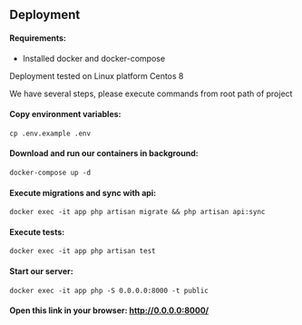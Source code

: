 ## Deployment

#### Requirements:
- Installed docker and docker-compose 

Deployment tested on Linux platform Centos 8

We have several steps, please execute commands from root path of project


#### Copy environment variables:
```cp .env.example .env```

#### Download and run our containers in background:

```docker-compose up -d```

#### Execute migrations and sync with api:

```docker exec -it app php artisan migrate && php artisan api:sync```

#### Execute tests:

```docker exec -it app php artisan test```

#### Start our server:

```docker exec -it app php -S 0.0.0.0:8000 -t public```

#### Open this link in your browser: http://0.0.0.0:8000/
